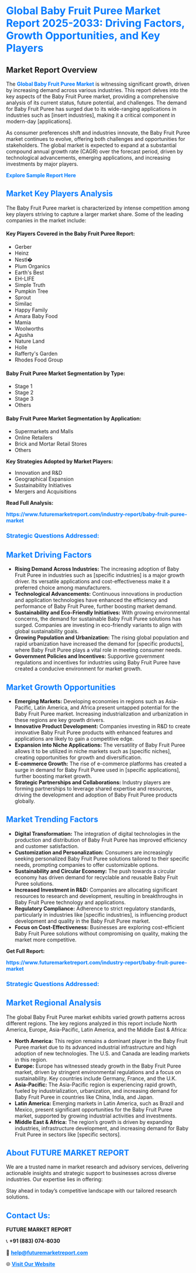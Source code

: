 <h1 style="color: #007BFF;">Global Baby Fruit Puree Market Report 2025-2033: Driving Factors, Growth Opportunities, and Key Players</h1>

<section id="overview">
<h2>Market Report Overview</h2>
<p>The <a href="https://www.futuremarketreport.com/industry-report/baby-fruit-puree-market" style="color: #007BFF; text-decoration: none;"><strong>Global Baby Fruit Puree Market</strong></a> is witnessing significant growth, driven by increasing demand across various industries. This report delves into the key aspects of the Baby Fruit Puree market, providing a comprehensive analysis of its current status, future potential, and challenges. The demand for Baby Fruit Puree has surged due to its wide-ranging applications in industries such as [insert industries], making it a critical component in modern-day [applications].</p>
<p>As consumer preferences shift and industries innovate, the Baby Fruit Puree market continues to evolve, offering both challenges and opportunities for stakeholders. The global market is expected to expand at a substantial compound annual growth rate (CAGR) over the forecast period, driven by technological advancements, emerging applications, and increasing investments by major players.</p>
</section>

<section id="overview">
<p><a href="https://www.futuremarketreport.com/request-sample/reportId=102461" style="color: #007BFF; text-decoration: none;"><strong>Explore Sample Report Here</strong></a></p>
</section>

<section id="key-players">
<h2 style="color: #007BFF;">Market Key Players Analysis</h2>
<p>The Baby Fruit Puree market is characterized by intense competition among key players striving to capture a larger market share. Some of the leading companies in the market include:</p>
<h4>Key Players Covered in the Baby Fruit Puree Report:</h4>
<ul><li>Gerber</li><li>Heinz</li><li>Nestl�</li><li>Plum Organics</li><li>Earth&#039;s Best</li><li>EH-LIFE</li><li>Simple Truth</li><li>Pumpkin Tree</li><li>Sprout</li><li>Similac</li><li>Happy Family</li><li>Amara Baby Food</li><li>Mamia</li><li>Woolworths</li><li>Agusha</li><li>Nature Land</li><li>Holle</li><li>Rafferty&#039;s Garden</li><li>Rhodes Food Group</li></ul>
<h4>Baby Fruit Puree Market Segmentation by Type:</h4>
<ul><li>Stage 1</li><li>Stage 2</li><li>Stage 3</li><li>Others</li></ul>

<h4>Baby Fruit Puree Market Segmentation by Application:</h4>
<ul><li>Supermarkets and Malls</li><li>Online Retailers</li><li>Brick and Mortar Retail Stores</li><li>Others</li></ul>
<p><strong>Key Strategies Adopted by Market Players:</strong></p>
<ul>
<li>Innovation and R&D</li>
<li>Geographical Expansion</li>
<li>Sustainability Initiatives</li>
<li>Mergers and Acquisitions</li>
</ul>
</section>

<section>
<p><strong>Read Full Analysis: </strong></p><a href="https://www.futuremarketreport.com/industry-report/baby-fruit-puree-market" style="color: #007BFF; text-decoration: none;"><strong>https://www.futuremarketreport.com/industry-report/baby-fruit-puree-market</strong></a>
<h3 style="color: #007BFF;">Strategic Questions Addressed:</h3>
</section>

<section id="driving-factors">
<h2 style="color: #007BFF;">Market Driving Factors</h2>
<ul>
<li><strong>Rising Demand Across Industries:</strong> The increasing adoption of Baby Fruit Puree in industries such as [specific industries] is a major growth driver. Its versatile applications and cost-effectiveness make it a preferred choice among manufacturers.</li>
<li><strong>Technological Advancements:</strong> Continuous innovations in production and application technologies have enhanced the efficiency and performance of Baby Fruit Puree, further boosting market demand.</li>
<li><strong>Sustainability and Eco-Friendly Initiatives:</strong> With growing environmental concerns, the demand for sustainable Baby Fruit Puree solutions has surged. Companies are investing in eco-friendly variants to align with global sustainability goals.</li>
<li><strong>Growing Population and Urbanization:</strong> The rising global population and rapid urbanization have increased the demand for [specific products], where Baby Fruit Puree plays a vital role in meeting consumer needs.</li>
<li><strong>Government Policies and Incentives:</strong> Supportive government regulations and incentives for industries using Baby Fruit Puree have created a conducive environment for market growth.</li>
</ul>
</section>

<section id="growth-opportunities">
<h2 style="color: #007BFF;">Market Growth Opportunities</h2>
<ul>
<li><strong>Emerging Markets:</strong> Developing economies in regions such as Asia-Pacific, Latin America, and Africa present untapped potential for the Baby Fruit Puree market. Increasing industrialization and urbanization in these regions are key growth drivers.</li>
<li><strong>Innovative Product Development:</strong> Companies investing in R&D to create innovative Baby Fruit Puree products with enhanced features and applications are likely to gain a competitive edge.</li>
<li><strong>Expansion into Niche Applications:</strong> The versatility of Baby Fruit Puree allows it to be utilized in niche markets such as [specific niches], creating opportunities for growth and diversification.</li>
<li><strong>E-commerce Growth:</strong> The rise of e-commerce platforms has created a surge in demand for Baby Fruit Puree used in [specific applications], further boosting market growth.</li>
<li><strong>Strategic Partnerships and Collaborations:</strong> Industry players are forming partnerships to leverage shared expertise and resources, driving the development and adoption of Baby Fruit Puree products globally.</li>
</ul>
</section>

<section id="trending-factors">
<h2 style="color: #007BFF;">Market Trending Factors</h2>
<ul>
<li><strong>Digital Transformation:</strong> The integration of digital technologies in the production and distribution of Baby Fruit Puree has improved efficiency and customer satisfaction.</li>
<li><strong>Customization and Personalization:</strong> Consumers are increasingly seeking personalized Baby Fruit Puree solutions tailored to their specific needs, prompting companies to offer customizable options.</li>
<li><strong>Sustainability and Circular Economy:</strong> The push towards a circular economy has driven demand for recyclable and reusable Baby Fruit Puree solutions.</li>
<li><strong>Increased Investment in R&D:</strong> Companies are allocating significant resources to research and development, resulting in breakthroughs in Baby Fruit Puree technology and applications.</li>
<li><strong>Regulatory Compliance:</strong> Adherence to strict regulatory standards, particularly in industries like [specific industries], is influencing product development and quality in the Baby Fruit Puree market.</li>
<li><strong>Focus on Cost-Effectiveness:</strong> Businesses are exploring cost-efficient Baby Fruit Puree solutions without compromising on quality, making the market more competitive.</li>
</ul>
</section>

<section>
<p><strong>Get Full Report: </strong></p><a href="https://www.futuremarketreport.com/industry-report/baby-fruit-puree-market" style="color: #007BFF; text-decoration: none;"><strong>https://www.futuremarketreport.com/industry-report/baby-fruit-puree-market</strong></a>
<h3 style="color: #007BFF;">Strategic Questions Addressed:</h3>
</section>


<section id="regional-analysis">
<h2 style="color: #007BFF;">Market Regional Analysis</h2>
<p>The global Baby Fruit Puree market exhibits varied growth patterns across different regions. The key regions analyzed in this report include North America, Europe, Asia-Pacific, Latin America, and the Middle East & Africa:</p>
<ul>
<li><strong>North America:</strong> This region remains a dominant player in the Baby Fruit Puree market due to its advanced industrial infrastructure and high adoption of new technologies. The U.S. and Canada are leading markets in this region.</li>
<li><strong>Europe:</strong> Europe has witnessed steady growth in the Baby Fruit Puree market, driven by stringent environmental regulations and a focus on sustainability. Key countries include Germany, France, and the U.K.</li>
<li><strong>Asia-Pacific:</strong> The Asia-Pacific region is experiencing rapid growth, fueled by industrialization, urbanization, and increasing demand for Baby Fruit Puree in countries like China, India, and Japan.</li>
<li><strong>Latin America:</strong> Emerging markets in Latin America, such as Brazil and Mexico, present significant opportunities for the Baby Fruit Puree market, supported by growing industrial activities and investments.</li>
<li><strong>Middle East & Africa:</strong> The region’s growth is driven by expanding industries, infrastructure development, and increasing demand for Baby Fruit Puree in sectors like [specific sectors].</li>
</ul>
</section>

<footer>
<h2 style="color: #007BFF;">About FUTURE MARKET REPORT</h2>
<p>We are a trusted name in market research and advisory services, delivering actionable insights and strategic support to businesses across diverse industries. Our expertise lies in offering:</p>

<p>Stay ahead in today’s competitive landscape with our tailored research solutions.</p>

<h2 style="color: #007BFF;">Contact Us:</h2>
<p><strong>FUTURE MARKET REPORT</strong></p>
<p>📞 <strong>+91 (883) 074-8030</strong></p>
<p>📧 <strong><a href="mailto:help@futuremarketreport.com" style="color: #007BFF;">help@futuremarketreport.com</a></strong></p>
<p>🌐 <strong><a href="https://www.futuremarketreport.com/" style="color: #007BFF;">Visit Our Website</a></strong></p>
</footer>